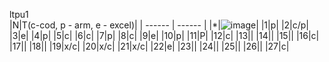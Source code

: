 ltpu1                                            
|N|T(c-cod, p - arm, e - excel)|
| ------ | ------ |
|*|![image](https://github.com/user-attachments/assets/1662aaf2-ed65-4c03-9a5d-066793ee799a)|
|1|p|
|2|c/p|
|3|e|
|4|p|
|5|c|
|6|с|
|7|p|
|8|c|
|9|e|
|10|p|
|11|P|
|12|c|
|13||
|14||
|15||
|16|c|
|17||
|18||
|19|x/c|
|20|x/c|
|21|x/c|
|22|e|
|23||
|24||
|25||
|26||
|27|c|

